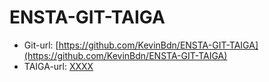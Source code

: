 # ENSTA-GIT-TAIGA

* Git-url: [https://github.com/KevinBdn/ENSTA-GIT-TAIGA](https://github.com/KevinBdn/ENSTA-GIT-TAIGA)
* TAIGA-url: [XXXX](XXX)
